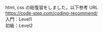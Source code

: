 html, css の総復習をしました。以下参考 URL
<br>
https://code-step.com/coding-recommend/
<br>
入門：Level1<br>
初級：Level2

